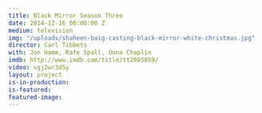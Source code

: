 ```yaml
---
title: Black Mirror Season Three
date: 2014-12-16 00:00:00 Z
medium: television
img: "/uploads/shaheen-baig-casting-black-mirror-white-christmas.jpg"
director: Carl Tibbets
with: Jon Hamm, Rafe Spall, Oona Chaplin
imdb: http://www.imdb.com/title/tt2085059/
video: vgj2wr3d5y
layout: project
is-in-production:
is-featured:
featured-image: 
---
```


